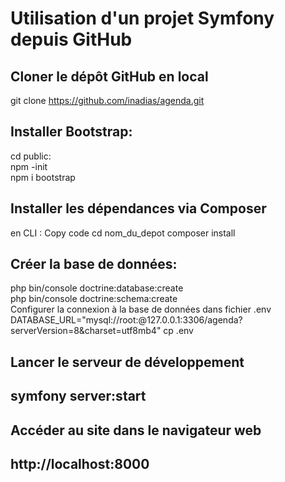 <h1>Utilisation d'un projet Symfony depuis GitHub</h1>
<h2>Cloner le dépôt GitHub en local</h2>

git clone https://github.com/inadias/agenda.git

<h2>Installer Bootstrap:</h2>
  cd public: <br>
  npm -init <br>
  npm i bootstrap

<h2>Installer les dépendances via Composer</h2>
en CLI :
  Copy code
  cd nom_du_depot
  composer install
  
<h2>Créer la base de données:</h2>

  php bin/console doctrine:database:create <br>
  php bin/console doctrine:schema:create <br>
Configurer la connexion à la base de données dans fichier .env 
 DATABASE_URL="mysql://root:@127.0.0.1:3306/agenda?serverVersion=8&charset=utf8mb4"
  cp .env 
  

<h2>Lancer le serveur de développement<h2>
<p>symfony server:start</p>

<h2>Accéder au site dans le navigateur web<h2>

  http://localhost:8000
